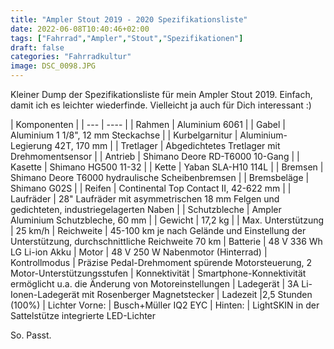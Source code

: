 ```yaml
---
title: "Ampler Stout 2019 - 2020 Spezifikationsliste"
date: 2022-06-08T10:40:46+02:00
tags: ["Fahrrad","Ampler","Stout","Spezifikationen"]
draft: false
categories: "Fahrradkultur"
image: DSC_0098.JPG
---
```

Kleiner Dump der Spezifikationsliste für mein Ampler Stout 2019. Einfach, damit ich es leichter wiederfinde. Vielleicht ja auch für Dich interessant :)

| Komponenten |
| --- | ---- |
| Rahmen | Aluminium 6061 |
| Gabel  | Aluminium 1 1/8", 12 mm Steckachse |
| Kurbelgarnitur | Aluminium-Legierung 42T, 170 mm |
| Tretlager | Abgedichtetes Tretlager mit Drehmomentsensor |
| Antrieb |	Shimano Deore RD-T6000 10-Gang |
| Kasette |	Shimano HG500 11-32 |
| Kette | Yaban SLA-H10 114L |
| Bremsen |	Shimano Deore T6000 hydraulische Scheibenbremsen |
| Bremsbeläge |	Shimano G02S |
| Reifen |	Continental Top Contact II, 42-622 mm |
| Laufräder	| 28" Laufräder mit asymmetrischen 18 mm Felgen und gedichteten, industriegelagerten Naben |
| Schutzbleche | Ampler Aluminium Schutzbleche, 60 mm |
| Gewicht |	17,2 kg |
| Max. Unterstützung | 25 km/h
| Reichweite | 45-100 km je nach Gelände und Einstellung der Unterstützung, durchschnittliche Reichweite 70 km
| Batterie | 48 V 336 Wh LG Li-ion Akku
| Motor | 48 V 250 W Nabenmotor (Hinterrad)
| Kontrollmodus | Präzise Pedal-Drehmoment spürende Motorsteuerung, 2 Motor-Unterstützungsstufen
| Konnektivität	| Smartphone-Konnektivität ermöglicht u.a. die Änderung von Motoreinstellungen
| Ladegerät | 3A Li-Ionen-Ladegerät mit Rosenberger Magnetstecker
| Ladezeit |2,5 Stunden (100%)
| Lichter Vorne: | Busch+Müller IQ2 EYC
| Hinten: | LightSKIN in der Sattelstütze integrierte LED-Lichter

So. Passt.